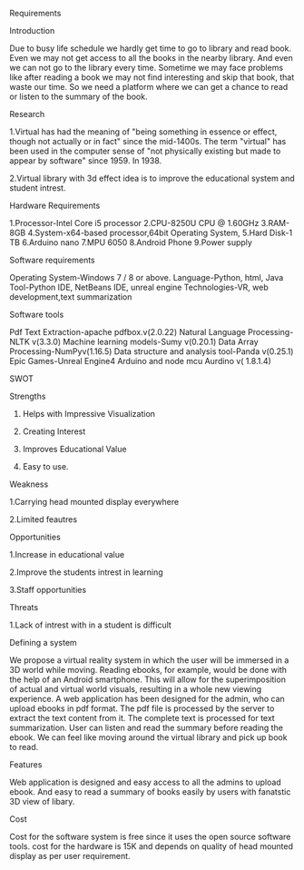 Requirements 


Introduction

Due to busy life schedule we hardly get time to go to library and read book. Even we may not get access to all the books in the nearby library. And even we can not go to the library every time. Sometime we may face problems like after reading a book we may not find interesting and skip that book, that waste our time. So we need a platform where we can get a chance to read or listen to the summary of the book.

Research 

1.Virtual has had the meaning of "being something in essence or effect, though not actually or in fact" since the mid-1400s. The term "virtual" has been used in the computer sense of "not physically existing but made to appear by software" since 1959. In 1938.

2.Virtual library with 3d effect idea is  to improve the educational system and student intrest.



Hardware Requirements

1.Processor-Intel Core i5 processor
2.CPU-8250U CPU @ 1.60GHz
3.RAM-8GB
4.System-x64-based processor,64bit Operating System,
5.Hard Disk-1 TB
6.Arduino nano 
7.MPU 6050 
8.Android Phone 
9.Power supply
	
Software requirements

Operating System-Windows 7 / 8 or above.
Language-Python, html, Java
Tool-Python IDE, NetBeans IDE, unreal engine 
Technologies-VR, web development,text summarization

Software tools

Pdf Text Extraction-apache pdfbox.v(2.0.22)
Natural Language Processing-NLTK v(3.3.0)
Machine  learning models-Sumy v(0.20.1)
Data Array Processing-NumPyv(1.16.5)
Data structure and analysis tool-Panda v(0.25.1)
Epic Games-Unreal Engine4
Arduino and node mcu Aurdino v(	1.8.1.4)

SWOT

Strengths 
1. Helps with Impressive Visualization 

2.  Creating Interest

3. Improves Educational Value

4. Easy to use.

Weakness

1.Carrying head mounted display everywhere 

2.Limited feautres 

Opportunities 

1.Increase in educational value

2.Improve the students intrest in learning 

3.Staff opportunities 

Threats

1.Lack of intrest with in a student is difficult 

Defining a system 

We propose a virtual reality system in which the user will be immersed in a 3D world while moving. Reading ebooks, for example, would be done with the help of an Android smartphone. This will allow for the superimposition of actual and virtual world visuals, resulting in a whole new viewing experience. A web application has been designed for the admin, who can upload ebooks in pdf format. The pdf file is processed by the server to extract the text content from it. The complete text is processed for text summarization. User can listen and read the summary before reading the ebook. We can feel like moving around the virtual library and pick up book to read.

Features 

Web application is designed and easy access to all the admins to upload ebook. And easy to read a summary of books easily by users with fanatstic 3D view of libary.

Cost 

Cost  for the software system is free since it uses the open source software tools. cost for the hardware is 15K and depends on quality of head mounted display as per user requirement.





